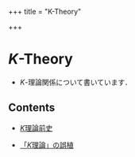 +++
title = "K-Theory"

+++
# $K$-Theory

- $K$-理論関係について書いています．

## Contents

- [$K$理論前史](/K-Theory/early_history)



- [「$K$理論」の誤植](/K-Theory/errata_of_Atiyah_book)
